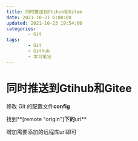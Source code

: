```yaml
---
title: 同时推送到Gtihub和Gitee
date: 2021-10-21 6:00:00
updated: 2021-10-23 19:54:00
categories:
        - Git
tags:
        - Git
        - Github
        - 学习笔记
---
```


# 同时推送到Gtihub和Gitee

修改 Git 的配置文件**config**

找到**[remote "origin"]**下的**url**

增加需要添加的远程库url即可

